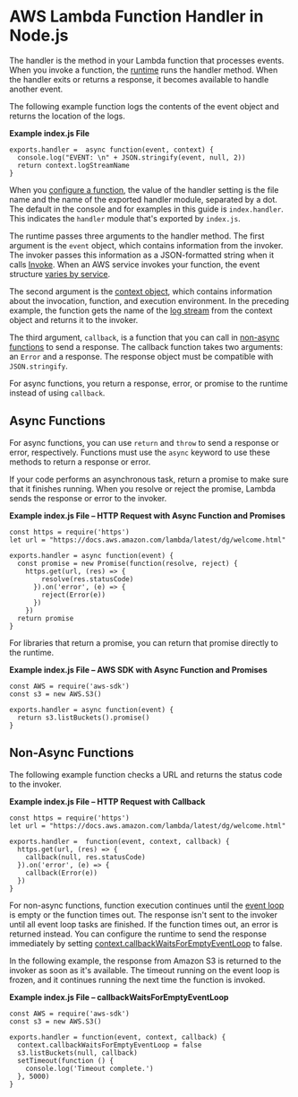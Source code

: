 # AWS Lambda Function Handler in Node\.js<a name="nodejs-prog-model-handler"></a>

The handler is the method in your Lambda function that processes events\. When you invoke a function, the [runtime](lambda-runtimes.md) runs the handler method\. When the handler exits or returns a response, it becomes available to handle another event\.

The following example function logs the contents of the event object and returns the location of the logs\.

**Example index\.js File**  

```
exports.handler =  async function(event, context) {
  console.log("EVENT: \n" + JSON.stringify(event, null, 2))
  return context.logStreamName
}
```

When you [configure a function](resource-model.md), the value of the handler setting is the file name and the name of the exported handler module, separated by a dot\. The default in the console and for examples in this guide is `index.handler`\. This indicates the `handler` module that's exported by `index.js`\.

The runtime passes three arguments to the handler method\. The first argument is the `event` object, which contains information from the invoker\. The invoker passes this information as a JSON\-formatted string when it calls [Invoke](API_Invoke.md)\. When an AWS service invokes your function, the event structure [varies by service](lambda-services.md)\.

The second argument is the [context object](nodejs-prog-model-context.md), which contains information about the invocation, function, and execution environment\. In the preceding example, the function gets the name of the [log stream](nodejs-prog-model-logging.md) from the context object and returns it to the invoker\.

The third argument, `callback`, is a function that you can call in [non\-async functions](#nodejs-handler-sync) to send a response\. The callback function takes two arguments: an `Error` and a response\. The response object must be compatible with `JSON.stringify`\.

For async functions, you return a response, error, or promise to the runtime instead of using `callback`\.

## Async Functions<a name="nodejs-handler-async"></a>

For async functions, you can use `return` and `throw` to send a response or error, respectively\. Functions must use the `async` keyword to use these methods to return a response or error\.

If your code performs an asynchronous task, return a promise to make sure that it finishes running\. When you resolve or reject the promise, Lambda sends the response or error to the invoker\.

**Example index\.js File – HTTP Request with Async Function and Promises**  

```
const https = require('https')
let url = "https://docs.aws.amazon.com/lambda/latest/dg/welcome.html"

exports.handler = async function(event) {
  const promise = new Promise(function(resolve, reject) {
    https.get(url, (res) => {
        resolve(res.statusCode)
      }).on('error', (e) => {
        reject(Error(e))
      })
    })
  return promise
}
```

For libraries that return a promise, you can return that promise directly to the runtime\.

**Example index\.js File – AWS SDK with Async Function and Promises**  

```
const AWS = require('aws-sdk')
const s3 = new AWS.S3()

exports.handler = async function(event) {
  return s3.listBuckets().promise()
}
```

## Non\-Async Functions<a name="nodejs-handler-sync"></a>

The following example function checks a URL and returns the status code to the invoker\.

**Example index\.js File – HTTP Request with Callback**  

```
const https = require('https')
let url = "https://docs.aws.amazon.com/lambda/latest/dg/welcome.html"

exports.handler =  function(event, context, callback) {
  https.get(url, (res) => {
    callback(null, res.statusCode)
  }).on('error', (e) => {
    callback(Error(e))
  })
}
```

For non\-async functions, function execution continues until the [event loop](https://nodejs.org/en/docs/guides/event-loop-timers-and-nexttick/) is empty or the function times out\. The response isn't sent to the invoker until all event loop tasks are finished\. If the function times out, an error is returned instead\. You can configure the runtime to send the response immediately by setting [context\.callbackWaitsForEmptyEventLoop](nodejs-prog-model-context.md) to false\.

In the following example, the response from Amazon S3 is returned to the invoker as soon as it's available\. The timeout running on the event loop is frozen, and it continues running the next time the function is invoked\.

**Example index\.js File – callbackWaitsForEmptyEventLoop**  

```
const AWS = require('aws-sdk')
const s3 = new AWS.S3()

exports.handler = function(event, context, callback) {
  context.callbackWaitsForEmptyEventLoop = false
  s3.listBuckets(null, callback)
  setTimeout(function () {
    console.log('Timeout complete.')
  }, 5000)
}
```